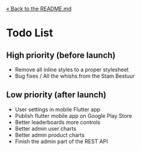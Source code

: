 [&laquo; Back to the README.md](../README.md)

# Todo List

## High priority (before launch)
- Remove all inline styles to a proper stylesheet
- Bug fixes / All the whishs from the Stam Bestuur

## Low priority (after launch)
- User settings in mobile Flutter app
- Publish flutter mobile app on Google Play Store
- Better leaderboards more controls
- Better admin user charts
- Better admin product charts
- Finish the admin part of the REST API
